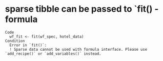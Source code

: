 # sparse tibble can be passed to `fit() - formula

    Code
      wf_fit <- fit(wf_spec, hotel_data)
    Condition
      Error in `fit()`:
      ! Sparse data cannot be used with formula interface. Please use `add_recipe()` or `add_variables()` instead.

